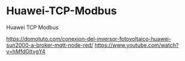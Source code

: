# Huawei-TCP-Modbus
Huawei TCP Modbus

https://domotuto.com/conexion-del-inversor-fotovoltaico-huawei-sun2000-a-broker-mqtt-node-red/
https://www.youtube.com/watch?v=hMfdGItvgY4
